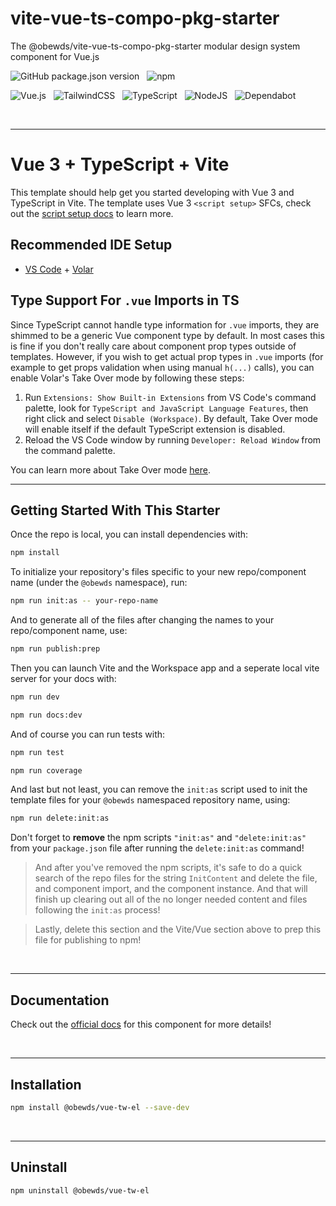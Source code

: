 # vite-vue-ts-compo-pkg-starter

The @obewds/vite-vue-ts-compo-pkg-starter modular design system component for Vue.js

![GitHub package.json version](https://img.shields.io/github/package-json/v/obewds/vite-vue-ts-compo-pkg-starter?label=Github&logo=github&style=for-the-badge) &nbsp; ![npm](https://img.shields.io/npm/v/@obewds/vite-vue-ts-compo-pkg-starter?color=%23cc3534&logo=npm&style=for-the-badge)

![Vue.js](https://img.shields.io/badge/vuejs-%2335495e.svg?style=for-the-badge&logo=vuedotjs&logoColor=%234FC08D) &nbsp; ![TailwindCSS](https://img.shields.io/badge/tailwindcss-%2338B2AC.svg?style=for-the-badge&logo=tailwind-css&logoColor=white) &nbsp; ![TypeScript](https://img.shields.io/badge/typescript-%23007ACC.svg?style=for-the-badge&logo=typescript&logoColor=white) &nbsp; ![NodeJS](https://img.shields.io/badge/node.js-6DA55F?style=for-the-badge&logo=node.js&logoColor=white) &nbsp; ![Dependabot](https://img.shields.io/badge/dependabot-025E8C?style=for-the-badge&logo=dependabot&logoColor=white)

<br>


---

# Vue 3 + TypeScript + Vite

This template should help get you started developing with Vue 3 and TypeScript in Vite. The template uses Vue 3 `<script setup>` SFCs, check out the [script setup docs](https://v3.vuejs.org/api/sfc-script-setup.html#sfc-script-setup) to learn more.

## Recommended IDE Setup

- [VS Code](https://code.visualstudio.com/) + [Volar](https://marketplace.visualstudio.com/items?itemName=johnsoncodehk.volar)

## Type Support For `.vue` Imports in TS

Since TypeScript cannot handle type information for `.vue` imports, they are shimmed to be a generic Vue component type by default. In most cases this is fine if you don't really care about component prop types outside of templates. However, if you wish to get actual prop types in `.vue` imports (for example to get props validation when using manual `h(...)` calls), you can enable Volar's Take Over mode by following these steps:

1. Run `Extensions: Show Built-in Extensions` from VS Code's command palette, look for `TypeScript and JavaScript Language Features`, then right click and select `Disable (Workspace)`. By default, Take Over mode will enable itself if the default TypeScript extension is disabled.
2. Reload the VS Code window by running `Developer: Reload Window` from the command palette.

You can learn more about Take Over mode [here](https://github.com/johnsoncodehk/volar/discussions/471).

---
## Getting Started With This Starter

Once the repo is local, you can install dependencies with:

```bash
npm install
```

To initialize your repository's files specific to your new repo/component name (under the `@obewds` namespace), run:

```bash
npm run init:as -- your-repo-name
```

And to generate all of the files after changing the names to your repo/component name, use:

```bash
npm run publish:prep
```

Then you can launch Vite and the Workspace app and a seperate local vite server for your docs with:

```bash
npm run dev
```
```bash
npm run docs:dev
```


And of course you can run tests with:

```bash
npm run test
```

```bash
npm run coverage
```


And last but not least, you can remove the `init:as` script used to init the template files for your `@obewds` namespaced repository name, using:

```bash
npm run delete:init:as
```

Don't forget to **remove** the npm scripts `"init:as"` and `"delete:init:as"` from your `package.json` file after running the `delete:init:as` command!

> And after you've removed the npm scripts, it's safe to do a quick search of the repo files for the string `InitContent` and delete the file, and component import, and the component instance. And that will finish up clearing out all of the no longer needed content and files following the `init:as` process!

> Lastly, delete this section and the Vite/Vue section above to prep this file for publishing to npm!


<br>

---
## Documentation

Check out the [official docs](https://obewds.github.io/vite-vue-ts-compo-pkg-starter/) for this component for more details!

<br>


---
## Installation

```bash
npm install @obewds/vue-tw-el --save-dev
```

<br>


---
## Uninstall

```bash
npm uninstall @obewds/vue-tw-el
```
